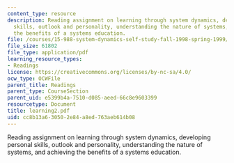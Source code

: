 ```yaml
---
content_type: resource
description: Reading assignment on learning through system dynamics, developing personal
  skills, outlook and personality, understanding the nature of systems, and achieving
  the benefits of a systems education.
file: /courses/15-988-system-dynamics-self-study-fall-1998-spring-1999/cc8b13a630502e84a8ed763aeb614b08_learning2.pdf
file_size: 61802
file_type: application/pdf
learning_resource_types:
- Readings
license: https://creativecommons.org/licenses/by-nc-sa/4.0/
ocw_type: OCWFile
parent_title: Readings
parent_type: CourseSection
parent_uid: e5399b4a-7510-d085-aeed-66c8e9603399
resourcetype: Document
title: learning2.pdf
uid: cc8b13a6-3050-2e84-a8ed-763aeb614b08
---
```

Reading assignment on learning through system dynamics, developing personal skills, outlook and personality, understanding the nature of systems, and achieving the benefits of a systems education.
